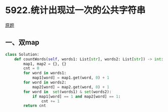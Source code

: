 # 5922.统计出现过一次的公共字符串

[原题](https://leetcode-cn.com/problems/count-common-words-with-one-occurrence/)

## 一、双map

```python
class Solution:
    def countWords(self, words1: List[str], words2: List[str]) -> int:
        map1, map2 = {}, {}
        cnt = 0
        for word in words1:
            map1[word] = map1.get(word, 0) + 1
        for word in words2:
            map2[word] = map2.get(word, 0) + 1
        for word in  set(words1) & set(words2):
            if map1[word] == 1 and map2[word] == 1:
                cnt += 1
        return cnt  
```

